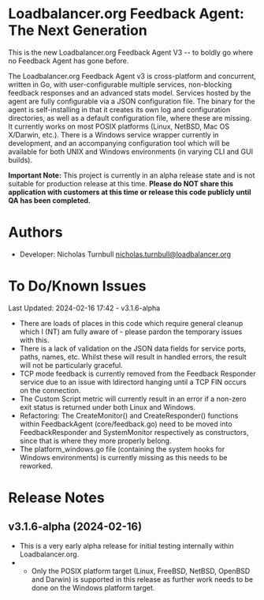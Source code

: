 # Loadbalancer.org Feedback Agent: The Next Generation

This is the new Loadbalancer.org Feedback Agent V3 -- to boldly go where no Feedback Agent has gone before. 

The Loadbalancer.org Feedback Agent v3 is cross-platform and concurrent, written in Go, with user-configurable multiple services, non-blocking feedback responses and an advanced stats model. Services hosted by the agent are fully configurable via a JSON configuration file. The binary for the agent is self-installing in that it creates its own log and configuration directories, as well as a default configuration file, where these are missing. It currently works on most POSIX platforms (Linux, NetBSD, Mac OS X/Darwin, etc.). There is a Windows service wrapper currently in development, and an accompanying configuration tool which will be available for both UNIX and Windows environments (in varying CLI and GUI builds).

**Important Note:** This project is currently in an alpha release state and is not suitable for production release at this time.
**Please do NOT share this application with customers at this time or release this code publicly until QA has been completed.**

# Authors
- Developer: Nicholas Turnbull <nicholas.turnbull@loadbalancer.org>

# To Do/Known Issues
Last Updated: 2024-02-16 17:42 - v3.1.6-alpha
- There are loads of places in this code which require general cleanup which I (NT) am fully aware of - please pardon the temporary issues with this.
- There is a lack of validation on the JSON data fields for service ports, paths, names, etc. Whilst these will result in handled errors, the result will not be particularly graceful.
- TCP mode feedback is currently removed from the Feedback Responder service due to an issue with ldirectord hanging until a TCP FIN occurs on the connection.
- The Custom Script metric will currently result in an error if a non-zero exit status is returned under both Linux and Windows.
- Refactoring: The CreateMonitor() and CreateResponder() functions within FeedbackAgent (core/feedback.go) need to be moved into FeedbackResponder and SystemMonitor respectively as constructors, since that is where they more properly belong.
- The platform_windows.go file (containing the system hooks for Windows environments) is currently missing as this needs to be reworked.

# Release Notes

## v3.1.6-alpha (2024-02-16)
- This is a very early alpha release for initial testing internally within Loadbalancer.org.
- - Only the POSIX platform target (Linux, FreeBSD, NetBSD, OpenBSD and Darwin) is supported in this release as further work needs to be done on the Windows platform target.
